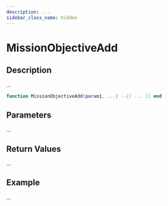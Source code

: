 ```yaml
---
description: ...
sidebar_class_name: hidden
---
```


# MissionObjectiveAdd

## Description

...

```lua
function MissionObjectiveAdd(param1, ...) --[[ ... ]] end
```

## Parameters

...

## Return Values

...

## Example

...

